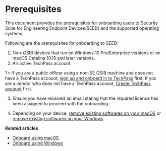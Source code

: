 # Prerequisites

This document provides the prerequisites for onboarding users to Security Suite for Engineering Endpoint Devices(SEED) and the supported operating systems.

Following are the prerequisites for onboarding to SEED:


1. Non-GSIB devices that run on Windows 10 Pro/Enterprise versions or on macOS Catalina 10.15 and later versions.
2. An active TechPass account.<!--that is linked to your WOG ID-->

?> If you are a public officer using a non-SE GSIB machine and does not have a TechPass account, [sign up and onboard in to TechPass](https://docs.developer.tech.gov.sg/docs/techpass-user-guide/#/onboard-public-officers-using-non-se-machines) first. If you are a vendor who does not have a TechPass account, [Create TechPass account](https://docs.developer.tech.gov.sg/docs/techpass-user-guide/#/onboard-vendors-to-techpass) first.

3. Ensure you have received an email stating that the required licence has been assigned to proceed with the onboarding.

4. Depending on your device, [remove existing softwares on your macOS](seed-pre-onboarding-clean-up-instructions-for-macos) or [remove existing softwares on your Windows](seed-pre-onboarding-clean-up-instructions-for-windows).


**Related articles**
- [Onboard using macOS](seed-onboarding-instructions-for-macos)
- [Onboard using Windows](seed-onboarding-instructions-windows)
